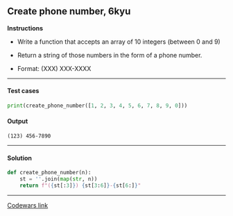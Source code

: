 ## Create phone number, 6kyu

**Instructions**

- Write a function that accepts an array of 10 integers (between 0 and 9)

- Return a string of those numbers in the form of a phone number.

- Format: (XXX) XXX-XXXX

---

#### Test cases

```python
print(create_phone_number([1, 2, 3, 4, 5, 6, 7, 8, 9, 0]))
```

#### Output
```
(123) 456-7890
```

---

#### Solution

```python
def create_phone_number(n):
    st = ''.join(map(str, n))
    return f"({st[:3]}) {st[3:6]}-{st[6:]}"
```

---


[Codewars link](https://www.codewars.com/kata/525f50e3b73515a6db000b83)
